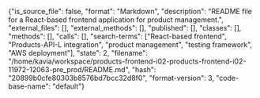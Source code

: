 {"is_source_file": false, "format": "Markdown", "description": "README file for a React-based frontend application for product management.", "external_files": [], "external_methods": [], "published": [], "classes": [], "methods": [], "calls": [], "search-terms": ["React-based frontend", "Products-API-L integration", "product management", "testing framework", "AWS deployment"], "state": 2, "filename": "/home/kavia/workspace/products-frontend-i02-products-frontend-i02-11972-12063-pre_prod/README.md", "hash": "20899b0cfe80303b8576bd7bcc32d8f0", "format-version": 3, "code-base-name": "default"}